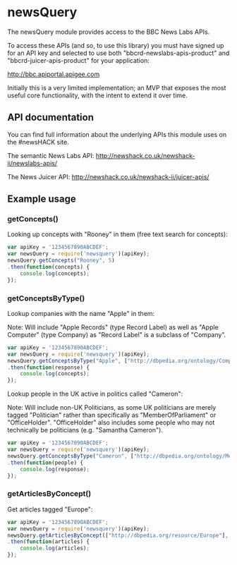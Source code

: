 newsQuery
=========

The newsQuery module provides access to the BBC News Labs APIs.

To access these APIs (and so, to use this library) you must have signed up for an API key and selected to use both "bbcrd-newslabs-apis-product" and "bbcrd-juicer-apis-product" for your application:

http://bbc.apiportal.apigee.com

Initially this is a very limited implementation; an MVP that exposes the most useful core functionality, with the intent to extend it over time.

## API documentation

You can find full information about the underlying APIs this module uses on the #newsHACK site.

The semantic News Labs API:
http://newshack.co.uk/newshack-ii/newslabs-apis/

The News Juicer API:
http://newshack.co.uk/newshack-ii/juicer-apis/

## Example usage

### getConcepts()

Looking up concepts with "Rooney" in them (free text search for concepts):

``` javascript
var apiKey = '1234567890ABCDEF';
var newsQuery = require('newsquery')(apiKey);
newsQuery.getConcepts("Rooney", 5)
.then(function(concepts) {
    console.log(concepts);
});
```

### getConceptsByType()

Lookup companies with the name "Apple" in them:

Note: Will include "Apple Records" (type Record Label) as well as "Apple Computer" (type Company) as "Record Label" is a subclass of "Company".

``` javascript
var apiKey = '1234567890ABCDEF';
var newsQuery = require('newsquery')(apiKey);
newsQuery.getConceptsByType("Apple", ["http://dbpedia.org/ontology/Company"], 5)
.then(function(response) {
    console.log(concepts);
});
```
Lookup people in the UK active in politics called "Cameron":

Note: Will include non-UK Politicians, as some UK politicians are merely tagged "Politician" rather than specifically as "MemberOfParliament" or "OfficeHolder". "OfficeHolder" also includes some people who may not technically be politicians (e.g. "Samantha Cameron").

``` javascript
var apiKey = '1234567890ABCDEF';
var newsQuery = require('newsquery')(apiKey);
newsQuery.getConceptsByType("Cameron", ["http://dbpedia.org/ontology/MemberOfParliament", "http://dbpedia.org/ontology/Politician" ,"http://dbpedia.org/ontology/OfficeHolder"], 5)
.then(function(people) {
    console.log(response);
});
```

### getArticlesByConcept()

Get articles tagged "Europe":

``` javascript
var apiKey = '1234567890ABCDEF';
var newsQuery = require('newsquery')(apiKey);
newsQuery.getArticlesByConcept(["http://dbpedia.org/resource/Europe"], 10)
.then(function(articles) {
    console.log(articles);
});
```